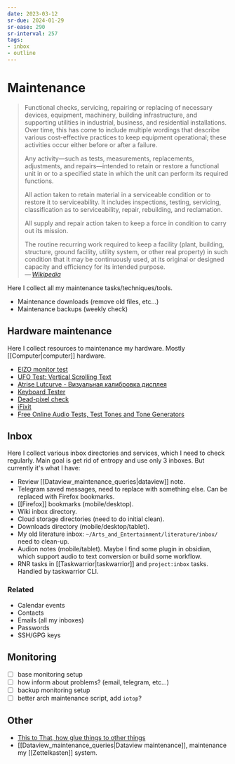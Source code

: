 ```yaml
---
date: 2023-03-12
sr-due: 2024-01-29
sr-ease: 290
sr-interval: 257
tags:
- inbox
- outline
---
```


# Maintenance

> Functional checks, servicing, repairing or replacing of necessary devices,
> equipment, machinery, building infrastructure, and supporting utilities in
> industrial, business, and residential installations. Over time, this has come
> to include multiple wordings that describe various cost-effective practices to
> keep equipment operational; these activities occur either before or after a
> failure.
>
> Any activity—such as tests, measurements, replacements, adjustments, and
> repairs—intended to retain or restore a functional unit in or to a specified
> state in which the unit can perform its required functions.
>
> All action taken to retain material in a serviceable condition or to restore
> it to serviceability. It includes inspections, testing, servicing,
> classification as to serviceability, repair, rebuilding, and reclamation.
>
> All supply and repair action taken to keep a force in condition to carry out
> its mission.
>
> The routine recurring work required to keep a facility (plant, building,
> structure, ground facility, utility system, or other real property) in such
> condition that it may be continuously used, at its original or designed
> capacity and efficiency for its intended purpose.\
> — <cite>[Wikipedia](https://en.wikipedia.org/wiki/Maintenance)</cite>

Here I collect all my maintenance tasks/techniques/tools.

- Maintenance downloads (remove old files, etc...)
- Maintenance backups (weekly check)

## Hardware maintenance

Here I collect resources to maintenance my hardware. Mostly
[[Computer|computer]] hardware.

- [EIZO monitor test](https://www.eizo.be/monitor-test/)
- [UFO Test: Vertical Scrolling Text](https://www.testufo.com/framerates-text)
- [Atrise Lutcurve - Визуальная калибровка дисплея](http://www.atrise.com/lutcurve/ru/)
- [Keyboard Tester](https://www.keyboardtester.com/tester.html)
- [Dead-pixel check](http://lcdtech.info/en/tests/dead.pixel.htm)
- [iFixit](https://www.ifixit.com/)
- [Free Online Audio Tests, Test Tones and Tone Generators](https://www.audiocheck.net/)

## Inbox

Here I collect various inbox directories and services, which I need to check
regularly. Main goal is get rid of entropy and use only 3 inboxes. But currently
it's what I have:

- Review [[Dataview_maintenance_queries|dataview]] note.
- Telegram saved messages, need to replace with something else. Can be replaced
with Firefox bookmarks.
- [[Firefox]] bookmarks (mobile/desktop).
- Wiki inbox directory.
- Cloud storage directories (need to do initial clean).
- Downloads directory (mobile/desktop/tablet).
- My old literature inbox: `~/Arts_and_Entertainment/literature/inbox/` need to
clean-up.
- Audion notes (mobile/tablet). Maybe I find some plugin in obsidian, which
support audio to text conversion or build some workflow.
- RNR tasks in [[Taskwarrior|taskwarrior]] and `project:inbox` tasks. Handled by
taskwarrior CLI.

### Related

- Calendar events
- Contacts
- Emails (all my inboxes)
- Passwords
- SSH/GPG keys

## Monitoring

- [ ] base monitoring setup
- [ ] how inform about problems? (email, telegram, etc...)
- [ ] backup monitoring setup
- [ ] better arch maintenance script, add `iotop`?

## Other

- [This to That, how glue things to other things](http://www.thistothat.com/)
- [[Dataview_maintenance_queries|Dataview maintenance]], maintenance my
[[Zettelkasten]] system.
